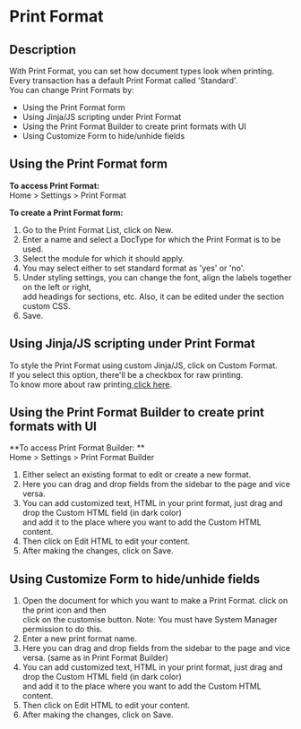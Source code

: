 # Print Format

## Description
With Print Format, you can set how document types look when printing.</br>
Every transaction has a default Print Format called 'Standard'. </br>
You can change Print Formats by: </br>
   * Using the Print Format form
   * Using Jinja/JS scripting under Print Format
   * Using the Print Format Builder to create print formats with UI
   * Using Customize Form to hide/unhide fields

## Using the Print Format form

**To access Print Format:** </br>
Home > Settings > Print Format</br>

**To create a Print Format form:**</br>
1. Go to the Print Format List, click on New.</br>
2. Enter a name and select a DocType for which the Print Format is to be used.</br>
3. Select the module for which it should apply.</br>
4. You may select either to set standard format as 'yes' or 'no'.
5. Under styling settings, you can change the font, align the labels together on the left or right,</br> 
add headings for sections, etc. Also, it can be edited under the section custom CSS.
7. Save.

## Using Jinja/JS scripting under Print Format
To style the Print Format using custom Jinja/JS, click on Custom Format. </br>
If you select this option, there'll be a checkbox for raw printing. </br>
To know more about raw printing,[click here](https://docs.erpnext.com/docs/user/manual/en/setting-up/print/raw-printing).</br>

## Using the Print Format Builder to create print formats with UI

**To access Print Format Builder: **</br>
Home > Settings > Print Format Builder</br>

1. Either select an existing format to edit or create a new format.
2. Here you can drag and drop fields from the sidebar to the page and vice versa.
3. You can add customized text, HTML in your print format, just drag and drop the Custom HTML field (in dark color)</br> 
and add it to the place where you want to add the Custom HTML content.
4. Then click on Edit HTML to edit your content.
5. After making the changes, click on Save.

## Using Customize Form to hide/unhide fields

1. Open the document for which you want to make a Print Format. click on the print icon and then</br> 
click on the customise button. Note: You must have System Manager permission to do this.
2. Enter a new print format name.
3. Here you can drag and drop fields from the sidebar to the page and vice versa. (same as in Print Format Builder)
4. You can add customized text, HTML in your print format, just drag and drop the Custom HTML field (in dark color)</br> 
and add it to the place where you want to add the Custom HTML content.
5. Then click on Edit HTML to edit your content.
6. After making the changes, click on Save.
